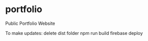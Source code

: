 # portfolio
Public Portfolio Website

To make updates:
delete dist folder
npm run build
firebase deploy
